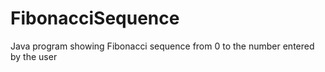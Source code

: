 # FibonacciSequence
Java program showing Fibonacci sequence from 0 to the number entered by the user 
